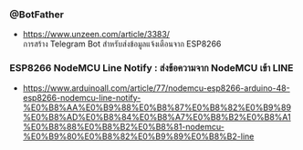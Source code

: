 ### @BotFather  
* https://www.unzeen.com/article/3383/  
  การสร้าง Telegram Bot สำหรับส่งข้อมูลแจ้งเตือนจาก ESP8266  

### ESP8266 NodeMCU Line Notify : ส่งข้อความจาก NodeMCU เข้า LINE  
* https://www.arduinoall.com/article/77/nodemcu-esp8266-arduino-48-esp8266-nodemcu-line-notify-%E0%B8%AA%E0%B9%88%E0%B8%87%E0%B8%82%E0%B9%89%E0%B8%AD%E0%B8%84%E0%B8%A7%E0%B8%B2%E0%B8%A1%E0%B8%88%E0%B8%B2%E0%B8%81-nodemcu-%E0%B9%80%E0%B8%82%E0%B9%89%E0%B8%B2-line  


